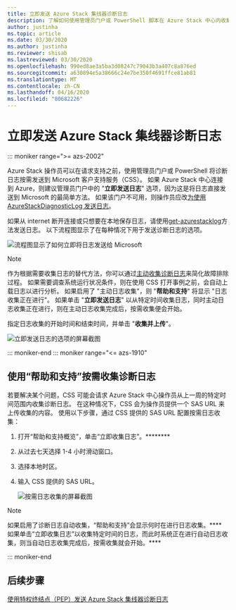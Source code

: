 ```yaml
---
title: 立即发送 Azure Stack 集线器诊断日志
description: 了解如何使用管理员门户或 PowerShell 脚本在 Azure Stack 中心内收集诊断日志。
author: justinha
ms.topic: article
ms.date: 03/30/2020
ms.author: justinha
ms.reviewer: shisab
ms.lastreviewed: 03/30/2020
ms.openlocfilehash: 990ed8ae3a5ba3d08247c79043b3a407c8a876ed
ms.sourcegitcommit: a630894e5a38666c24e7be350f4691ffce81ab81
ms.translationtype: MT
ms.contentlocale: zh-CN
ms.lasthandoff: 04/16/2020
ms.locfileid: "80682226"
---
```

# <a name="send-azure-stack-hub-diagnostic-logs-now"></a>立即发送 Azure Stack 集线器诊断日志

::: moniker range=">= azs-2002"

Azure Stack 操作员可以在请求支持之前，使用管理员门户或 PowerShell 将诊断日志按需发送到 Microsoft 客户支持服务（CSS）。 如果 Azure Stack 中心连接到 Azure，则建议管理员门户中的 "**立即发送日志**" 选项，因为这是将日志直接发送到 Microsoft 的最简单方法。 如果该门户不可用，则操作员应改[为使用 AzureStackDiagnosticLog 发送日志](azure-stack-configure-on-demand-diagnostic-log-collection-powershell-tzl.md)。 

如果从 internet 断开连接或只想要在本地保存日志，请使用[get-azurestacklog](azure-stack-get-azurestacklog.md)方法发送日志。 以下流程图显示了在每种情况下用于发送诊断日志的选项。 

![流程图显示了如何立即将日志发送给 Microsoft](media/azure-stack-help-and-support/send-logs-now-flowchart.png)

>[!NOTE]
>作为根据需要收集日志的替代方法，你可以通过[主动收集诊断日志](azure-stack-configure-automatic-diagnostic-log-collection-tzl.md)来简化故障排除过程。 如果需要调查系统运行状况条件，则在使用 CSS 打开事例之前，会自动上载日志以进行分析。 如果启用了 "主动日志收集"，则 "**帮助和支持**" 将显示 "日志收集正在进行"。 如果单击 "**立即发送日志**" 以从特定时间收集日志，同时主动日志收集正在进行，则在主动日志收集完成后，按需收集便会开始。

指定日志收集的开始时间和结束时间，并单击 "**收集并上传**"。 

![立即发送日志的选项的屏幕截图](media/azure-stack-help-and-support/send-logs-now.png)


::: moniker-end
::: moniker range="<= azs-1910"
## <a name="use-help-and-support-to-collect-diagnostic-logs-on-demand"></a>使用“帮助和支持”按需收集诊断日志

若要解决某个问题，CSS 可能会请求 Azure Stack 中心操作员从上一周的特定时间范围内收集诊断日志。 在这种情况下，CSS 会为操作员提供一个 SAS URL 来上传收集的内容。 
使用以下步骤，通过 CSS 提供的 SAS URL 配置按需日志收集：

1. 打开“帮助和支持概览”，单击“立即收集日志”。******** 
1. 从过去七天选择 1-4 小时滑动窗口。 
1. 选择本地时区。
1. 输入 CSS 提供的 SAS URL。

   ![按需日志收集的屏幕截图](media/azure-stack-automatic-log-collection/collect-logs-now.png)

>[!NOTE]
>如果启用了诊断日志自动收集，“帮助和支持”会显示何时在进行日志收集。**** 如果单击“立即收集日志”以收集特定时间的日志，而此时系统正在进行自动日志收集，则当自动日志收集完成后，按需收集就会开始。**** 


::: moniker-end


## <a name="next-steps"></a>后续步骤

[使用特权终结点（PEP）发送 Azure Stack 集线器诊断日志](azure-stack-configure-on-demand-diagnostic-log-collection-powershell-tzl.md)

